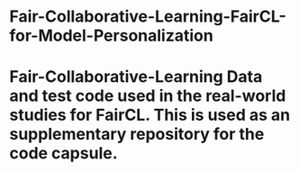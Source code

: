# Fair-Collaborative-Learning-FairCL-for-Model-Personalization
# Fair-Collaborative-Learning Data and test code used in the real-world studies for FairCL. This is used as an supplementary repository for the code capsule.
